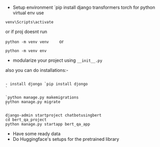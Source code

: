-  Setup environment 
`pip install django transformers torch
for python virtual env use 

 
`venv\Scripts\activate`

or  if proj doesnt run 

`python -m venv venv	`
or

`python -m venv env
`



- modularize your project using `__init__.py`

also you can do installations:-

```

- install djongo `pip install djongo
`

`python manage.py makemigrations
python manage.py migrate
`

django-admin startproject chatbotusingbert
cd bert_qa_project
python manage.py startapp bert_qa_app

```
- Have some ready data 
- Do Huggingface's setups for the pretrained library 



